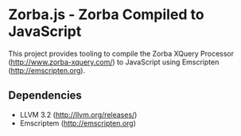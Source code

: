 Zorba.js - Zorba Compiled to JavaScript
============================

This project provides tooling to compile the Zorba XQuery Processor (http://www.zorba-xquery.com/) to JavaScript using Emscripten (http://emscripten.org).

Dependencies
-----------
* LLVM 3.2 (http://llvm.org/releases/)
* Emscriptem (http://emscripten.org)

